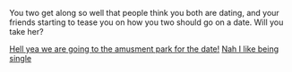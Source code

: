 You two get along so well that people think you both are dating, and your friends starting to tease you on how you two should go on a date. Will you take her?

[Hell yea we are going to the amusment park for the date!](ayanami1/date.md)
[Nah I like being single]()